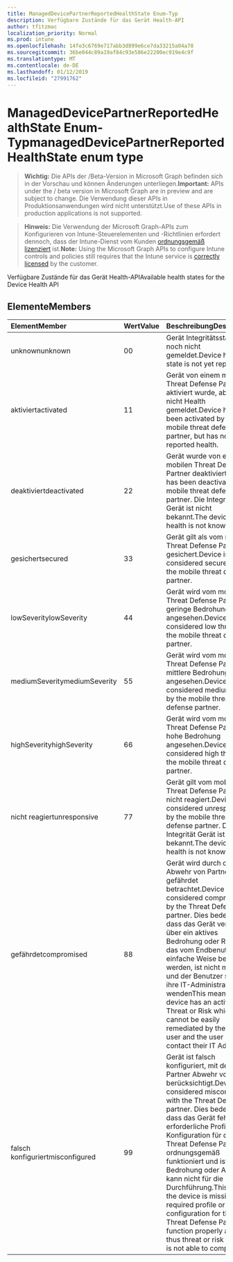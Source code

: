 ```yaml
---
title: ManagedDevicePartnerReportedHealthState Enum-Typ
description: Verfügbare Zustände für das Gerät Health-API
author: tfitzmac
localization_priority: Normal
ms.prod: intune
ms.openlocfilehash: 14fe3c6769e717abb3d899e6ce7da33215a04a78
ms.sourcegitcommit: 36be044c89a19af84c93e586e22200ec919e4c9f
ms.translationtype: MT
ms.contentlocale: de-DE
ms.lasthandoff: 01/12/2019
ms.locfileid: "27991762"
---
```

# <a name="manageddevicepartnerreportedhealthstate-enum-type"></a><span data-ttu-id="da676-103">ManagedDevicePartnerReportedHealthState Enum-Typ</span><span class="sxs-lookup"><span data-stu-id="da676-103">managedDevicePartnerReportedHealthState enum type</span></span>

> <span data-ttu-id="da676-104">**Wichtig:** Die APIs der /Beta-Version in Microsoft Graph befinden sich in der Vorschau und können Änderungen unterliegen.</span><span class="sxs-lookup"><span data-stu-id="da676-104">**Important:** APIs under the / beta version in Microsoft Graph are in preview and are subject to change.</span></span> <span data-ttu-id="da676-105">Die Verwendung dieser APIs in Produktionsanwendungen wird nicht unterstützt.</span><span class="sxs-lookup"><span data-stu-id="da676-105">Use of these APIs in production applications is not supported.</span></span>

> <span data-ttu-id="da676-106">**Hinweis:** Die Verwendung der Microsoft Graph-APIs zum Konfigurieren von Intune-Steuerelementen und -Richtlinien erfordert dennoch, dass der Intune-Dienst vom Kunden [ordnungsgemäß lizenziert](https://go.microsoft.com/fwlink/?linkid=839381) ist.</span><span class="sxs-lookup"><span data-stu-id="da676-106">**Note:** Using the Microsoft Graph APIs to configure Intune controls and policies still requires that the Intune service is [correctly licensed](https://go.microsoft.com/fwlink/?linkid=839381) by the customer.</span></span>

<span data-ttu-id="da676-107">Verfügbare Zustände für das Gerät Health-API</span><span class="sxs-lookup"><span data-stu-id="da676-107">Available health states for the Device Health API</span></span>
## <a name="members"></a><span data-ttu-id="da676-108">Elemente</span><span class="sxs-lookup"><span data-stu-id="da676-108">Members</span></span>
|<span data-ttu-id="da676-109">Element</span><span class="sxs-lookup"><span data-stu-id="da676-109">Member</span></span>|<span data-ttu-id="da676-110">Wert</span><span class="sxs-lookup"><span data-stu-id="da676-110">Value</span></span>|<span data-ttu-id="da676-111">Beschreibung</span><span class="sxs-lookup"><span data-stu-id="da676-111">Description</span></span>|
|:---|:---|:---|
|<span data-ttu-id="da676-112">unknown</span><span class="sxs-lookup"><span data-stu-id="da676-112">unknown</span></span>|<span data-ttu-id="da676-113">0</span><span class="sxs-lookup"><span data-stu-id="da676-113">0</span></span>|<span data-ttu-id="da676-114">Gerät Integritätsstatus ist noch nicht gemeldet.</span><span class="sxs-lookup"><span data-stu-id="da676-114">Device health state is not yet reported</span></span>|
|<span data-ttu-id="da676-115">aktiviert</span><span class="sxs-lookup"><span data-stu-id="da676-115">activated</span></span>|<span data-ttu-id="da676-116">1</span><span class="sxs-lookup"><span data-stu-id="da676-116">1</span></span>|<span data-ttu-id="da676-117">Gerät von einem mobilen Threat Defense Partner aktiviert wurde, aber noch nicht Health gemeldet.</span><span class="sxs-lookup"><span data-stu-id="da676-117">Device has been activated by a mobile threat defense partner, but has not yet reported health.</span></span>|
|<span data-ttu-id="da676-118">deaktiviert</span><span class="sxs-lookup"><span data-stu-id="da676-118">deactivated</span></span>|<span data-ttu-id="da676-119">2</span><span class="sxs-lookup"><span data-stu-id="da676-119">2</span></span>|<span data-ttu-id="da676-120">Gerät wurde von einem mobilen Threat Defense Partner deaktiviert.</span><span class="sxs-lookup"><span data-stu-id="da676-120">Device has been deactivated by a mobile threat defense partner.</span></span> <span data-ttu-id="da676-121">Die Integrität Gerät ist nicht bekannt.</span><span class="sxs-lookup"><span data-stu-id="da676-121">The device health is not known.</span></span>|
|<span data-ttu-id="da676-122">gesichert</span><span class="sxs-lookup"><span data-stu-id="da676-122">secured</span></span>|<span data-ttu-id="da676-123">3</span><span class="sxs-lookup"><span data-stu-id="da676-123">3</span></span>|<span data-ttu-id="da676-124">Gerät gilt als vom mobilen Threat Defense Partner gesichert.</span><span class="sxs-lookup"><span data-stu-id="da676-124">Device is considered secured by the mobile threat defense partner.</span></span>|
|<span data-ttu-id="da676-125">lowSeverity</span><span class="sxs-lookup"><span data-stu-id="da676-125">lowSeverity</span></span>|<span data-ttu-id="da676-126">4</span><span class="sxs-lookup"><span data-stu-id="da676-126">4</span></span>|<span data-ttu-id="da676-127">Gerät wird vom mobilen Threat Defense Partner geringe Bedrohung angesehen.</span><span class="sxs-lookup"><span data-stu-id="da676-127">Device is considered low threat by the mobile threat defense partner.</span></span>|
|<span data-ttu-id="da676-128">mediumSeverity</span><span class="sxs-lookup"><span data-stu-id="da676-128">mediumSeverity</span></span>|<span data-ttu-id="da676-129">5</span><span class="sxs-lookup"><span data-stu-id="da676-129">5</span></span>|<span data-ttu-id="da676-130">Gerät wird vom mobilen Threat Defense Partner mittlere Bedrohung angesehen.</span><span class="sxs-lookup"><span data-stu-id="da676-130">Device is considered medium threat by the mobile threat defense partner.</span></span>|
|<span data-ttu-id="da676-131">highSeverity</span><span class="sxs-lookup"><span data-stu-id="da676-131">highSeverity</span></span>|<span data-ttu-id="da676-132">6</span><span class="sxs-lookup"><span data-stu-id="da676-132">6</span></span>|<span data-ttu-id="da676-133">Gerät wird vom mobilen Threat Defense Partner hohe Bedrohung angesehen.</span><span class="sxs-lookup"><span data-stu-id="da676-133">Device is considered high threat by the mobile threat defense partner.</span></span>|
|<span data-ttu-id="da676-134">nicht reagiert</span><span class="sxs-lookup"><span data-stu-id="da676-134">unresponsive</span></span>|<span data-ttu-id="da676-135">7</span><span class="sxs-lookup"><span data-stu-id="da676-135">7</span></span>|<span data-ttu-id="da676-136">Gerät gilt vom mobilen Threat Defense Partner nicht reagiert.</span><span class="sxs-lookup"><span data-stu-id="da676-136">Device is considered unresponsive by the mobile threat defense partner.</span></span> <span data-ttu-id="da676-137">Die Integrität Gerät ist nicht bekannt.</span><span class="sxs-lookup"><span data-stu-id="da676-137">The device health is not known.</span></span>|
|<span data-ttu-id="da676-138">gefährdet</span><span class="sxs-lookup"><span data-stu-id="da676-138">compromised</span></span>|<span data-ttu-id="da676-139">8</span><span class="sxs-lookup"><span data-stu-id="da676-139">8</span></span>|<span data-ttu-id="da676-140">Gerät wird durch die Abwehr von Partner gefährdet betrachtet.</span><span class="sxs-lookup"><span data-stu-id="da676-140">Device is considered compromised by the Threat Defense partner.</span></span> <span data-ttu-id="da676-141">Dies bedeutet, dass das Gerät verfügt über ein aktives Bedrohung oder Risiko, das vom Endbenutzer auf einfache Weise behoben werden, ist nicht möglich, und der Benutzer sollte ihre IT-Administrator wenden</span><span class="sxs-lookup"><span data-stu-id="da676-141">This means the device has an active Threat or Risk which cannot be easily remediated by the end user and the user should contact their IT Admin.</span></span>|
|<span data-ttu-id="da676-142">falsch konfiguriert</span><span class="sxs-lookup"><span data-stu-id="da676-142">misconfigured</span></span>|<span data-ttu-id="da676-143">9</span><span class="sxs-lookup"><span data-stu-id="da676-143">9</span></span>|<span data-ttu-id="da676-144">Gerät ist falsch konfiguriert, mit dem Partner Abwehr von berücksichtigt.</span><span class="sxs-lookup"><span data-stu-id="da676-144">Device is considered misconfigured with the Threat Defense partner.</span></span> <span data-ttu-id="da676-145">Dies bedeutet, dass das Gerät fehlt eine erforderliche Profil oder Konfiguration für den Threat Defense Partner ordnungsgemäß funktioniert und ist somit Bedrohung oder Analyse kann nicht für die Durchführung.</span><span class="sxs-lookup"><span data-stu-id="da676-145">This means the device is missing a required profile or configuration for the Threat Defense Partner to function properly and is thus threat or risk analysis is not able to complete.</span></span>|





